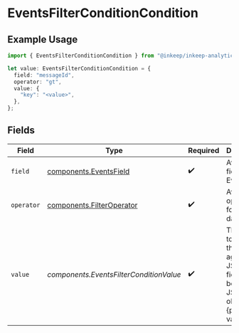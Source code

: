 # EventsFilterConditionCondition

## Example Usage

```typescript
import { EventsFilterConditionCondition } from "@inkeep/inkeep-analytics/models/components";

let value: EventsFilterConditionCondition = {
  field: "messageId",
  operator: "gt",
  value: {
    "key": "<value>",
  },
};
```

## Fields

| Field                                                                                                         | Type                                                                                                          | Required                                                                                                      | Description                                                                                                   |
| ------------------------------------------------------------------------------------------------------------- | ------------------------------------------------------------------------------------------------------------- | ------------------------------------------------------------------------------------------------------------- | ------------------------------------------------------------------------------------------------------------- |
| `field`                                                                                                       | [components.EventsField](../../models/components/eventsfield.md)                                              | :heavy_check_mark:                                                                                            | Available fields for Events                                                                                   |
| `operator`                                                                                                    | [components.FilterOperator](../../models/components/filteroperator.md)                                        | :heavy_check_mark:                                                                                            | Available operators for filtering data                                                                        |
| `value`                                                                                                       | *components.EventsFilterConditionValue*                                                                       | :heavy_check_mark:                                                                                            | The value to compare the field against. For JSON fields, can be either a JSON object or a {path, value} pair. |